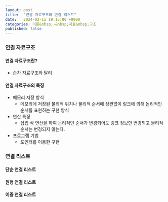 ```yaml
---
layout: post
title:  "연결 자료구조와 연결 리스트"
date:   2024-02-11 19:15:00 +0900
categories: 이론&nbsp;-&nbsp;자료&nbsp;구조
published: false
---
```


### 연결 자료구조

#### 연결 자료구조란?

- 순차 자료구조와 달리 

#### 연결 자료구조의 특징

- 메모리 저장 방식
    - 메모리에 저장된 물리적 위치나 물리적 순서에 상관없이 링크에 의해 논리적인 순서를 표현하는 구현 방식
- 연산 특징
    - 삽입·삭 연산을 하여 논리적인 순서가 변경되어도 링크 정보만 변경되고 물리적 순서는 변경되지 않는다.
- 프로그램 기법
    - 포인터를 이용한 구현

### 연결 리스트

#### 단순 연결 리스트

#### 원형 연결 리스트

#### 이중 연결 리스트